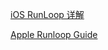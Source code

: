 [iOS RunLoop 详解](https://juejin.im/entry/587c2c4ab123db005df459a1)

[Apple Runloop Guide](https://developer.apple.com/reference/foundation/runloop)